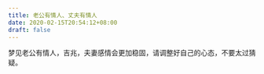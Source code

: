 ```yaml
---
title: 老公有情人、丈夫有情人
date: 2020-02-15T20:54:12+08:00
draft: false
---
```


梦见老公有情人，吉兆，夫妻感情会更加稳固，请调整好自己的心态，不要太过猜疑。

